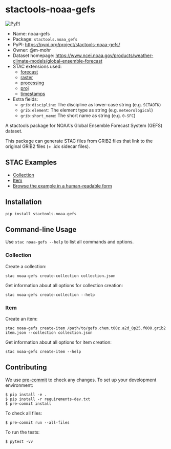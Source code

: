 # stactools-noaa-gefs

[![PyPI](https://img.shields.io/pypi/v/stactools-noaa-gefs)](https://pypi.org/project/stactools-noaa-gefs/)

- Name: noaa-gefs
- Package: `stactools.noaa_gefs`
- PyPI: https://pypi.org/project/stactools-noaa-gefs/
- Owner: @m-mohr
- Dataset homepage: <https://www.ncei.noaa.gov/products/weather-climate-models/global-ensemble-forecast>
- STAC extensions used:
  - [forecast](https://github.com/stac-extensions/forecast/)
  - [raster](https://github.com/stac-extensions/raster/)
  - [processing](https://github.com/stac-extensions/processing/)
  - [proj](https://github.com/stac-extensions/projection/)
  - [timestamps](https://github.com/stac-extensions/timestamps/)
- Extra fields:
  - `grib:discipline`: The discipline as lower-case string (e.g. `SCTAOTK`)
  - `grib:element`: The element type as string (e.g. `meteorological`)
  - `grib:short_name`: The short name as string (e.g. `0-SFC`)

A stactools package for NOAA's Global Ensemble Forecast System (GEFS) dataset.

This package can generate STAC files from GRIB2 files that link to the original GRIB2 files (+ .idx sidecar files).

## STAC Examples

- [Collection](examples/collection.json)
- [Item](examples/item.json)
- [Browse the example in a human-readable form](https://radiantearth.github.io/stac-browser/#/external/raw.githubusercontent.com/stactools-packages/noaa-gefs/main/examples/collection.json)

## Installation

```shell
pip install stactools-noaa-gefs
```

## Command-line Usage

Use `stac noaa-gefs --help` to list all commands and options.

### Collection

Create a collection:

```shell
stac noaa-gefs create-collection collection.json
```

Get information about all options for collection creation:

```shell
stac noaa-gefs create-collection --help
```

### Item

Create an item:

```shell
stac noaa-gefs create-item /path/to/gefs.chem.t00z.a2d_0p25.f000.grib2 item.json --collection collection.json
```

Get information about all options for item creation:

```shell
stac noaa-gefs create-item --help
```

## Contributing

We use [pre-commit](https://pre-commit.com/) to check any changes.
To set up your development environment:

```shell
$ pip install -e .
$ pip install -r requirements-dev.txt
$ pre-commit install
```

To check all files:

```shell
$ pre-commit run --all-files
```

To run the tests:

```shell
$ pytest -vv
```
